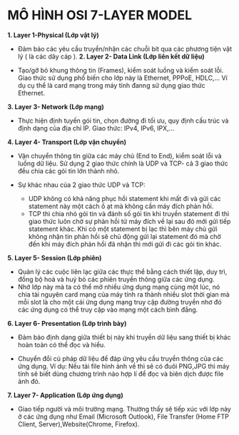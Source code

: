 # MÔ HÌNH OSI 7-LAYER MODEL
**1. Layer 1-Physical (Lớp vật lý)**

- Đảm bảo các yêu cầu truyền/nhận các chuỗi bít qua các phương tiện vật lý ( là các dây cáp ).
**2. Layer 2- Data Link (Lớp liên kết dữ liệu)**

- Tạo/gỡ bỏ khung thông tin (Frames), kiểm soát luồng và kiểm soát lỗi. Giao thức sử dụng phổ biến cho lớp này là Ethernet, PPPoE, HDLC,...
Ví dụ cụ thể là card mạng trong máy tính đanng sử dụng giao thức Ethernet. 

**3. Layer 3- Network (Lớp mạng)**

- Thực hiện định tuyến gói tin, chọn đường đi tối ưu, quy định cấu trúc và định dạng của địa chỉ IP. Giao thức: IPv4, IPv6, IPX,...

**4. Layer 4- Transport (Lớp vận chuyển)**

- Vận chuyển thông tin giữa các máy chủ (End to End), kiểm soát lỗi và luồng dữ liệu. Sử dụng 2 giao thức chính là UDP và TCP- cả 3 giao thức đều chia các gói tin lớn thành nhỏ.
  
- Sự khác nhau của 2 giao thức UDP và TCP: 
  
  - UDP không có khả năng phục hồi statement khi mất đi và gửi các statement này một cách ồ ạt mà không cần máy đích phản hồi.
  - TCP thì chia nhỏ gói tin và đánh số gói tin khi truyền statement đi thì giao thức luôn chờ sự phản hồi từ máy đích về lại sau đó mới gửi tiếp statement khác.
Khi có một statement bị lạc thì bên máy chủ gửi không nhận tin phản hồi sẽ chủ động gửi lại statement đó mà chờ đến khi máy đích phản hồi đã nhận thì mới gửi đi các gói tin khác.

**5. Layer 5- Session (Lớp phiên)**

- Quản lý các cuộc liên lạc giữa các thực thể bằng cách thiết lập, duy trì, đồng bộ hoá và huỷ bỏ các phiên truyền thông giữa các ứng dụng.
- Nhờ lớp này mà ta có thể mở nhiều ứng dụng mạng cùng một lúc, nó chia tài nguyên card mạng của máy tính ra thành nhiều slot thời gian mà mỗi slot là cho một cái ứng dụng mạng truy cập 
đường truyền nhơ đó các ứng dụng có thể truy cập vào mạng một cách bình đẳng. 

**6. Layer 6- Presentation (Lớp trình bày)**

- Đảm bảo định dạng giữa thiết bị này khi truyền dữ liệu sang thiết bị khác hoàn toàn có thể đọc và hiểu.
  
- Chuyển đổi cú pháp dữ liệu để đáp ứng yêu cầu truyền thông của các ứng dụng. Ví dụ: Nếu tải file hình ảnh về thì sẽ có đuôi PNG,JPG thì máy tính sẽ biết dùng chương trình nào hợp lí
  để đọc và biên dịch được file ảnh đó.

**7. Layer 7- Application (Lớp ứng dụng)**

- Giao tiếp người và môi trường mạng. Thường thấy sẽ tiếp xúc với lớp này ở các ứng dụng như Email (Microsoft Outlook), File Transfer (Home FTP Client, Server),Website(Chrome, Firefox).



